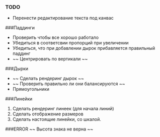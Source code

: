### TODO
- Перенести редактирование текста под канвас

###Паддинги
* Проверить чтобы все хорошо работало
* Убедиться в соответсвии пропорций при увеличении
* Убедиться, что при добавлении дырок прибавляется правильный паддинг
* ~~ Центрировать по вертикали ~~

###Дырки
+ ~~ Сделать рендеринг дырок ~~
+ ~~ Проверить правильно ли они балансируются ~~
+ Прямоугольники

###Линейки
1. Сделать рендеринг линеек (для начала линий)
2. Сделать отображение размеров
3. Сделать настоящие линейки, со шкалой.

###ERROR
~~ Высота знака не верна ~~